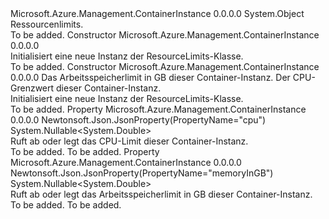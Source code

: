 <Type Name="ResourceLimits" FullName="Microsoft.Azure.Management.ContainerInstance.Models.ResourceLimits">
  <TypeSignature Language="C#" Value="public class ResourceLimits" />
  <TypeSignature Language="ILAsm" Value=".class public auto ansi beforefieldinit ResourceLimits extends System.Object" />
  <TypeSignature Language="DocId" Value="T:Microsoft.Azure.Management.ContainerInstance.Models.ResourceLimits" />
  <TypeSignature Language="VB.NET" Value="Public Class ResourceLimits" />
  <TypeSignature Language="F#" Value="type ResourceLimits = class" />
  <AssemblyInfo>
    <AssemblyName>Microsoft.Azure.Management.ContainerInstance</AssemblyName>
    <AssemblyVersion>0.0.0.0</AssemblyVersion>
  </AssemblyInfo>
  <Base>
    <BaseTypeName>System.Object</BaseTypeName>
  </Base>
  <Interfaces />
  <Docs>
    <summary>
            Ressourcenlimits.
            </summary>
    <remarks>To be added.</remarks>
  </Docs>
  <Members>
    <Member MemberName=".ctor">
      <MemberSignature Language="C#" Value="public ResourceLimits ();" />
      <MemberSignature Language="ILAsm" Value=".method public hidebysig specialname rtspecialname instance void .ctor() cil managed" />
      <MemberSignature Language="DocId" Value="M:Microsoft.Azure.Management.ContainerInstance.Models.ResourceLimits.#ctor" />
      <MemberSignature Language="VB.NET" Value="Public Sub New ()" />
      <MemberType>Constructor</MemberType>
      <AssemblyInfo>
        <AssemblyName>Microsoft.Azure.Management.ContainerInstance</AssemblyName>
        <AssemblyVersion>0.0.0.0</AssemblyVersion>
      </AssemblyInfo>
      <Parameters />
      <Docs>
        <summary>
            Initialisiert eine neue Instanz der ResourceLimits-Klasse.
            </summary>
        <remarks>To be added.</remarks>
      </Docs>
    </Member>
    <Member MemberName=".ctor">
      <MemberSignature Language="C#" Value="public ResourceLimits (Nullable&lt;double&gt; memoryInGB = null, Nullable&lt;double&gt; cpu = null);" />
      <MemberSignature Language="ILAsm" Value=".method public hidebysig specialname rtspecialname instance void .ctor(valuetype System.Nullable`1&lt;float64&gt; memoryInGB, valuetype System.Nullable`1&lt;float64&gt; cpu) cil managed" />
      <MemberSignature Language="DocId" Value="M:Microsoft.Azure.Management.ContainerInstance.Models.ResourceLimits.#ctor(System.Nullable{System.Double},System.Nullable{System.Double})" />
      <MemberSignature Language="VB.NET" Value="Public Sub New (Optional memoryInGB As Nullable(Of Double) = null, Optional cpu As Nullable(Of Double) = null)" />
      <MemberSignature Language="F#" Value="new Microsoft.Azure.Management.ContainerInstance.Models.ResourceLimits : Nullable&lt;double&gt; * Nullable&lt;double&gt; -&gt; Microsoft.Azure.Management.ContainerInstance.Models.ResourceLimits" Usage="new Microsoft.Azure.Management.ContainerInstance.Models.ResourceLimits (memoryInGB, cpu)" />
      <MemberType>Constructor</MemberType>
      <AssemblyInfo>
        <AssemblyName>Microsoft.Azure.Management.ContainerInstance</AssemblyName>
        <AssemblyVersion>0.0.0.0</AssemblyVersion>
      </AssemblyInfo>
      <Parameters>
        <Parameter Name="memoryInGB" Type="System.Nullable&lt;System.Double&gt;" />
        <Parameter Name="cpu" Type="System.Nullable&lt;System.Double&gt;" />
      </Parameters>
      <Docs>
        <param name="memoryInGB">Das Arbeitsspeicherlimit in GB dieser Container-Instanz.</param>
        <param name="cpu">Der CPU-Grenzwert dieser Container-Instanz.</param>
        <summary>
            Initialisiert eine neue Instanz der ResourceLimits-Klasse.
            </summary>
        <remarks>To be added.</remarks>
      </Docs>
    </Member>
    <Member MemberName="Cpu">
      <MemberSignature Language="C#" Value="public Nullable&lt;double&gt; Cpu { get; set; }" />
      <MemberSignature Language="ILAsm" Value=".property instance valuetype System.Nullable`1&lt;float64&gt; Cpu" />
      <MemberSignature Language="DocId" Value="P:Microsoft.Azure.Management.ContainerInstance.Models.ResourceLimits.Cpu" />
      <MemberSignature Language="VB.NET" Value="Public Property Cpu As Nullable(Of Double)" />
      <MemberSignature Language="F#" Value="member this.Cpu : Nullable&lt;double&gt; with get, set" Usage="Microsoft.Azure.Management.ContainerInstance.Models.ResourceLimits.Cpu" />
      <MemberType>Property</MemberType>
      <AssemblyInfo>
        <AssemblyName>Microsoft.Azure.Management.ContainerInstance</AssemblyName>
        <AssemblyVersion>0.0.0.0</AssemblyVersion>
      </AssemblyInfo>
      <Attributes>
        <Attribute>
          <AttributeName>Newtonsoft.Json.JsonProperty(PropertyName="cpu")</AttributeName>
        </Attribute>
      </Attributes>
      <ReturnValue>
        <ReturnType>System.Nullable&lt;System.Double&gt;</ReturnType>
      </ReturnValue>
      <Docs>
        <summary>
            Ruft ab oder legt das CPU-Limit dieser Container-Instanz.
            </summary>
        <value>To be added.</value>
        <remarks>To be added.</remarks>
      </Docs>
    </Member>
    <Member MemberName="MemoryInGB">
      <MemberSignature Language="C#" Value="public Nullable&lt;double&gt; MemoryInGB { get; set; }" />
      <MemberSignature Language="ILAsm" Value=".property instance valuetype System.Nullable`1&lt;float64&gt; MemoryInGB" />
      <MemberSignature Language="DocId" Value="P:Microsoft.Azure.Management.ContainerInstance.Models.ResourceLimits.MemoryInGB" />
      <MemberSignature Language="VB.NET" Value="Public Property MemoryInGB As Nullable(Of Double)" />
      <MemberSignature Language="F#" Value="member this.MemoryInGB : Nullable&lt;double&gt; with get, set" Usage="Microsoft.Azure.Management.ContainerInstance.Models.ResourceLimits.MemoryInGB" />
      <MemberType>Property</MemberType>
      <AssemblyInfo>
        <AssemblyName>Microsoft.Azure.Management.ContainerInstance</AssemblyName>
        <AssemblyVersion>0.0.0.0</AssemblyVersion>
      </AssemblyInfo>
      <Attributes>
        <Attribute>
          <AttributeName>Newtonsoft.Json.JsonProperty(PropertyName="memoryInGB")</AttributeName>
        </Attribute>
      </Attributes>
      <ReturnValue>
        <ReturnType>System.Nullable&lt;System.Double&gt;</ReturnType>
      </ReturnValue>
      <Docs>
        <summary>
            Ruft ab oder legt das Arbeitsspeicherlimit in GB dieser Container-Instanz.
            </summary>
        <value>To be added.</value>
        <remarks>To be added.</remarks>
      </Docs>
    </Member>
  </Members>
</Type>